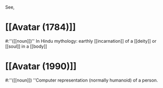 See,

# [[Avatar (1784)]] 
#:''([[noun]])'' In Hindu mythology: earthly [[incarnation]] of a [[deity]] or [[soul]] in a [[body]]
# [[Avatar (1990)]]
#:''([[noun]]) ''Computer representation (normally humanoid) of a person.